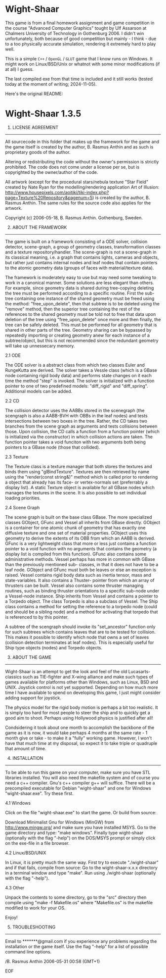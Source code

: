 # Wight-Shaar

This game is from a final homework assignment and game competition in the course "Advanced Computer Graphics" tought by Ulf Assarson at Chalmers University of Technology in Gothenburg 2006.
I didn't win unfortunately, both because of good competition but mainly - I think - due to a too physically accurate simulation, rendering it extremely hard to play well.

This is a simple `C++` / `OpenGL` /  `GLUT` game that I know runs on Windows. It might work on Linux/BSD/Unix or whatnot with some minor modifications (if at all) I guess.

The last compiled exe from that time is included and it still works (tested today at the moment of writing; 2024-11-05).

Here's the original README:

Wight-Shaar 1.3.5
=================

1. LICENSE AGREEMENT
--------------------
All sourcecode in this folder that makes up the framework for the game and the
game itself is created by the author, B. Rasmus Anthin and as such is
proprietary goods of the author.

Altering or redistributing the code without the owner's permission is strictly
prohibited. The code does not come under a license per se, but is copyrighted
by the owner/author of the code.

All artwork
(except for the procedural stars/nebula texture "Star Field"
created by Nate Ryan for the modelling/rendering application Art of Illusion:
http://www.housepixels.com/aoitiki/tiki-index.php?page=Texture%20Repository&pagenum=5)
is created by the author, B. Rasmus Anthin. The same rules for the source code
also applies for the artwork.

Copyright (c) 2006-05-18, B. Rasmus Anthin.
Gothenburg, Sweden.


2. ABOUT THE FRAMEWORK
----------------------
The game is built on a framework consisting of a ODE solver, collision
detector, scene-graph, a group of geometry classes, transformation classes and
a texture repository/handler.
The scene-graph is not a scene-graph in its classical meaning, i.e. a graph
that contains lights, cameras and objects, but rather just contains internal
nodes and leaf nodes that contain pointers to the atomic geometry data
(groups of faces with material/texture data).

The framework is moderately easy to use but may need some tweaking to work in
a canonical manner. Some solutions are less elegant than others. For example,
since geometry data is shared during tree-copying deleting the tree must be
performed according to a specific routine. First the sub-tree containing one
instance of the shared geometry must be freed using the method:
"free_upon_delete", then that subtree is to be deleted using the "remove"
method, then the superior tree containing the rest of the references to the 
shared geometry must be told not to free that data upon deletion of the tree
using "free_upon_delete" once more and then finally, the tree can be safely
deleted. This must be performed for all geometry that is shared in other parts
of the tree.
Geometry sharing can be bypassed by repeatedly importing or creating geometry
anew for each instance of a subtree/object, but this is not recommended since
the redundant geometry will take up unnessecary memory.

2.1 ODE

The ODE solver is a abstract class from which two classes Euler and RungeKutta
are derived. The solver takes a Vessle class (which is a GBase node containing
rigid body data) and performs state changes on it each time the method "step"
is invoked. The solver is initialized with a function pointer to one of two
predefined models: "diff_rigid" and "diff_spring". Additional models can be
added.

2.2 CD

The collision detector uses the AABBs stored in the scenegraph (the scengraph
is also a AABB-BVH with OBBs in the leaf nodes) and tests intersections between
two boxes in the tree. Rather, the CD takes two branches from the scene graph
as arguments and tests collisions between those. Upon collision, the CD calls
a function from a function pointer (which is initialized via the constructor)
in which collision actions are taken. The function pointer takes a void
funciton with two arguments both being pointers to a GBase node (those that
collided).

2.3 Texture

The Texture class is a texture manager that both stores the textures and binds
them using "glBindTexture". Textures are then retrieved by name using the
"render(const string&)" method which is called prior to rendering a object that
already has its face- or vertex-normals set (preferrably a display list).
A static Texture object is available for all GBase nodes which manages the
textures in the scene. It is also possible to set individual loading
priorities.

2.4 Scene Graph

The scene graph is built on the base class GBase. The more specialized classes
GObject, GFunc and Vessel all inherits from GBase directly. GObject is a
container for one atomic chunk of geometry that has exactly one diffusive
texture and one set of material properties. GObject uses this geometry to
derive the extents of its OBB from which an AABB is derived. GFunc is a very
lightweight class that more or less just contains a function pointer to a void
function with no arguments that contains the geometry (a display list is
compiled from this function). GFunc also contains some administrative methods.
Vessel perhaps has more in common with GBase than the previously mentioned sub-
classes, in that it does not have to be a leaf node. GObject and GFunc must
both be leaves or else an exception is raised. Vessel contains rigid body data
such as inertia tensor, mass and state-variables. It also contains a Thuster-
pointer from which an array of thrusters can be built. Vessel also contains
some thruster managing routines, such as binding thruster orientations to a
specific sub-node under a Vessel-node instance. Ship inherits from Vessel and
contains a pointer to a Torpedo object. The class Torpedo is also a subclass
of Vessel. The Ship class contains a method for setting the reference to a
torpedo node (could and should be a sibling node) and a method for activating
that torpedo that is referenced to by this pointer.

A subtree of the scengraph should invoke its "set_ancestor" function only for
such subtrees which contains leaves that are to be tested for collision.
This makes it possible to identify which node that owns a set of leaves
(collision detection terminates at leaf nodes). This is especially useful
for Ship type objects (nodes) and Torpedo objects.


3. ABOUT THE GAME
-----------------

Wight-Shaar is an attempt to get the look and feel of the old Lucasarts-
classics such as TIE-fighter and X-wing alliance and make such types of games
available for platforms other than Windows, such as Linux, BSD and UNIX.
Joystick control is not yet supported. Depending on how much more time I have
available to spend on developing this game, I just might consider adding
support for joystick.

The physics model for the rigid body motion is perhaps a bit too realistic. It
is simply too hard for most people to steer the ship and to quickly get a good
aim to shoot. Perhaps using Hollywood physics is justified after all!

Condsidering it took about one month to accomplish the backbone of the game as
it is now, it would take perhaps 4 months at the same rate - 1 month give or
take - to make it a "fully" working game. However, I won't have that much time
at my disposal, so expect it to take triple or quadruple that amount of time.


4. INSTALLATION
---------------

To be able to run this game on your computer, make sure you have STL libraries
installed. You will also need the makefile system and of course you need a c++
compiler. Gnu's c++ compiler g++ will suffice.
There will be a precompiled executable for Debian "wight-shaar"
and one for Windows "wight-shaar.exe". Try these first.

4.1 Windows

Click on the file "wight-shaar.exe" to start the game. Or build from source:

Download Minimalist Gnu for Windows (MinGW) from
   http://www.mingw.org/
and make sure you have installed MSYS. Go to the game directory and type:
"make windows".
Finally type wight-shaar (optionally with the flag "-help") on the DOS/MSYS
prompt or simply click on the exe-file in a file browser.

4.2 Linux/BSD/UNIX

In Linux, it is pretty much the same way. First try to execute "./wight-shaar"
and if that fails, compile from source:
Go to the wight-shaar-x.x.x directory in a terminal window and type "make".
Run using ./wight-shaar (optionally with the flag "-help").

4.3 Other

Unpack the contents to some directory, go to the "src" directory then
compile using "make -f Makefile.os" where "Makefile.os" is the makefile
modified to work for your OS.

Enjoy!


5. TROUBLESHOOTING
------------------
Email to *******@gmail.com if you experience any problems regarding the
installation or the game itself. Use the flag "-help" for a list of possible
command line options.


/B. Rasmus Anthin
2006-05-31 00:58 (GMT+1)


EOF
